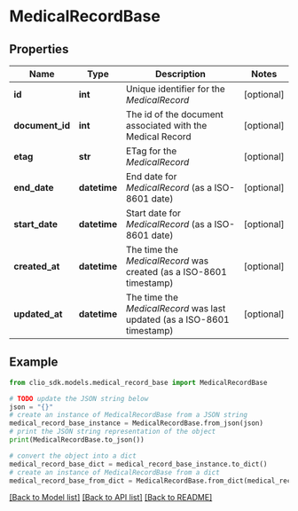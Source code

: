 # MedicalRecordBase


## Properties

Name | Type | Description | Notes
------------ | ------------- | ------------- | -------------
**id** | **int** | Unique identifier for the *MedicalRecord* | [optional] 
**document_id** | **int** | The id of the document associated with the Medical Record | [optional] 
**etag** | **str** | ETag for the *MedicalRecord* | [optional] 
**end_date** | **datetime** | End date for *MedicalRecord* (as a ISO-8601 date) | [optional] 
**start_date** | **datetime** | Start date for *MedicalRecord* (as a ISO-8601 date) | [optional] 
**created_at** | **datetime** | The time the *MedicalRecord* was created (as a ISO-8601 timestamp) | [optional] 
**updated_at** | **datetime** | The time the *MedicalRecord* was last updated (as a ISO-8601 timestamp) | [optional] 

## Example

```python
from clio_sdk.models.medical_record_base import MedicalRecordBase

# TODO update the JSON string below
json = "{}"
# create an instance of MedicalRecordBase from a JSON string
medical_record_base_instance = MedicalRecordBase.from_json(json)
# print the JSON string representation of the object
print(MedicalRecordBase.to_json())

# convert the object into a dict
medical_record_base_dict = medical_record_base_instance.to_dict()
# create an instance of MedicalRecordBase from a dict
medical_record_base_from_dict = MedicalRecordBase.from_dict(medical_record_base_dict)
```
[[Back to Model list]](../README.md#documentation-for-models) [[Back to API list]](../README.md#documentation-for-api-endpoints) [[Back to README]](../README.md)



